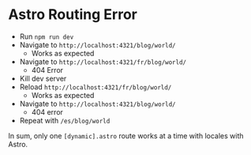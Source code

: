 # Astro Routing Error

- Run `npm run dev`
- Navigate to `http://localhost:4321/blog/world/`
  - Works as expected
- Navigate to `http://localhost:4321/fr/blog/world/`
  - 404 Error
- Kill dev server
- Reload `http://localhost:4321/fr/blog/world/`
  - Works as expected
- Navigate to `http://localhost:4321/blog/world/`
  - 404 error
- Repeat with `/es/blog/world`

In sum, only one `[dynamic].astro` route works at a time with locales with Astro.
